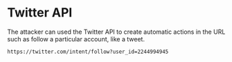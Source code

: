 # Twitter API

The attacker can used the Twitter API to create automatic actions in the URL such as follow a particular account, like a tweet.

```
https://twitter.com/intent/follow?user_id=2244994945
```

